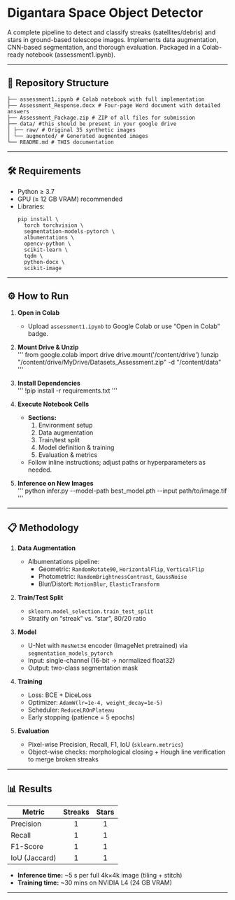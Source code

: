 # Digantara Space Object Detector

A complete pipeline to detect and classify streaks (satellites/debris) and stars in ground-based telescope images. Implements data augmentation, CNN-based segmentation, and thorough evaluation. Packaged in a Colab-ready notebook (assessment1.ipynb).

---

## 🚀 Repository Structure

```
├── assessment1.ipynb # Colab notebook with full implementation
├── Assessment_Response.docx # Four-page Word document with detailed answers
├── Assessment_Package.zip # ZIP of all files for submission
├── data/ #this should be present in your google drive
│ ├── raw/ # Original 35 synthetic images
│ └── augmented/ # Generated augmented images
└── README.md # THIS documentation
```

---

## 🛠️ Requirements

- Python ≥ 3.7  
- GPU (≥ 12 GB VRAM) recommended  
- Libraries:  
  ```
  pip install \
    torch torchvision \
    segmentation-models-pytorch \
    albumentations \
    opencv-python \
    scikit-learn \
    tqdm \
    python-docx \
    scikit-image
  ```

---

## ⚙️ How to Run

1. **Open in Colab**  
   - Upload `assessment1.ipynb` to Google Colab or use “Open in Colab” badge.

2. **Mount Drive & Unzip**  
   '''
   from google.colab import drive
   drive.mount('/content/drive')
   !unzip "/content/drive/MyDrive/Datasets_Assessment.zip" -d "/content/data"
   '''

3. **Install Dependencies**  
   '''
   !pip install -r requirements.txt
   '''

4. **Execute Notebook Cells**  
   - **Sections:**  
     1. Environment setup  
     2. Data augmentation  
     3. Train/test split  
     4. Model definition & training  
     5. Evaluation & metrics  
   - Follow inline instructions; adjust paths or hyperparameters as needed.

5. **Inference on New Images**  
   '''
   python infer.py --model-path best_model.pth --input path/to/image.tif
   '''

---

## 📋 Methodology

1. **Data Augmentation**  
   - Albumentations pipeline:  
     - Geometric: `RandomRotate90`, `HorizontalFlip`, `VerticalFlip`  
     - Photometric: `RandomBrightnessContrast`, `GaussNoise`  
     - Blur/Distort: `MotionBlur`, `ElasticTransform`  

2. **Train/Test Split**  
   - `sklearn.model_selection.train_test_split`  
   - Stratify on “streak” vs. “star”, 80/20 ratio  

3. **Model**  
   - U-Net with `ResNet34` encoder (ImageNet pretrained) via `segmentation_models_pytorch`  
   - Input: single-channel (16-bit → normalized float32)  
   - Output: two-class segmentation mask  

4. **Training**  
   - Loss: BCE + DiceLoss  
   - Optimizer: `AdamW(lr=1e-4, weight_decay=1e-5)`  
   - Scheduler: `ReduceLROnPlateau`  
   - Early stopping (patience = 5 epochs)  

5. **Evaluation**  
   - Pixel-wise Precision, Recall, F1, IoU (`sklearn.metrics`)  
   - Object-wise checks: morphological closing + Hough line verification to merge broken streaks  



---

## 📊 Results

| Metric            | Streaks | Stars  |
|-------------------|:-------:|:------:|
| Precision         |     1   |    1   |
| Recall            |     1   |    1   |
| F1-Score          |     1   |    1   |
| IoU (Jaccard)     |     1   |    1   |

- **Inference time:** ~5 s per full 4k×4k image (tiling + stitch)  
- **Training time:** ~30 mins on NVIDIA L4 (24 GB VRAM)  

---

